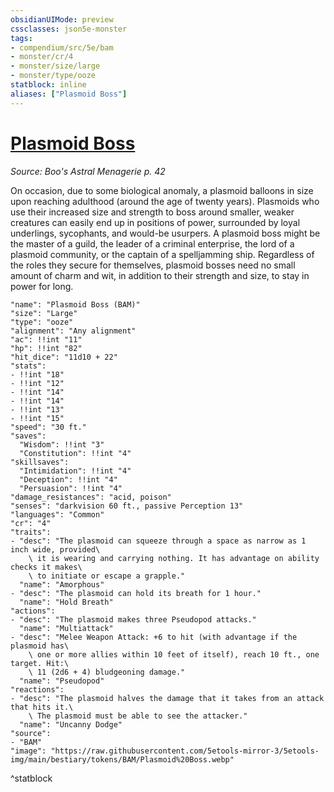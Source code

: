 ```yaml
---
obsidianUIMode: preview
cssclasses: json5e-monster
tags:
- compendium/src/5e/bam
- monster/cr/4
- monster/size/large
- monster/type/ooze
statblock: inline
aliases: ["Plasmoid Boss"]
---
```

# [Plasmoid Boss](Mechanics\bestiary\ooze/plasmoid-boss-bam.md)
*Source: Boo's Astral Menagerie p. 42*  

On occasion, due to some biological anomaly, a plasmoid balloons in size upon reaching adulthood (around the age of twenty years). Plasmoids who use their increased size and strength to boss around smaller, weaker creatures can easily end up in positions of power, surrounded by loyal underlings, sycophants, and would-be usurpers. A plasmoid boss might be the master of a guild, the leader of a criminal enterprise, the lord of a plasmoid community, or the captain of a spelljamming ship. Regardless of the roles they secure for themselves, plasmoid bosses need no small amount of charm and wit, in addition to their strength and size, to stay in power for long.

```statblock
"name": "Plasmoid Boss (BAM)"
"size": "Large"
"type": "ooze"
"alignment": "Any alignment"
"ac": !!int "11"
"hp": !!int "82"
"hit_dice": "11d10 + 22"
"stats":
- !!int "18"
- !!int "12"
- !!int "14"
- !!int "14"
- !!int "13"
- !!int "15"
"speed": "30 ft."
"saves":
  "Wisdom": !!int "3"
  "Constitution": !!int "4"
"skillsaves":
  "Intimidation": !!int "4"
  "Deception": !!int "4"
  "Persuasion": !!int "4"
"damage_resistances": "acid, poison"
"senses": "darkvision 60 ft., passive Perception 13"
"languages": "Common"
"cr": "4"
"traits":
- "desc": "The plasmoid can squeeze through a space as narrow as 1 inch wide, provided\
    \ it is wearing and carrying nothing. It has advantage on ability checks it makes\
    \ to initiate or escape a grapple."
  "name": "Amorphous"
- "desc": "The plasmoid can hold its breath for 1 hour."
  "name": "Hold Breath"
"actions":
- "desc": "The plasmoid makes three Pseudopod attacks."
  "name": "Multiattack"
- "desc": "Melee Weapon Attack: +6 to hit (with advantage if the plasmoid has\
    \ one or more allies within 10 feet of itself), reach 10 ft., one target. Hit:\
    \ 11 (2d6 + 4) bludgeoning damage."
  "name": "Pseudopod"
"reactions":
- "desc": "The plasmoid halves the damage that it takes from an attack that hits it.\
    \ The plasmoid must be able to see the attacker."
  "name": "Uncanny Dodge"
"source":
- "BAM"
"image": "https://raw.githubusercontent.com/5etools-mirror-3/5etools-img/main/bestiary/tokens/BAM/Plasmoid%20Boss.webp"
```
^statblock